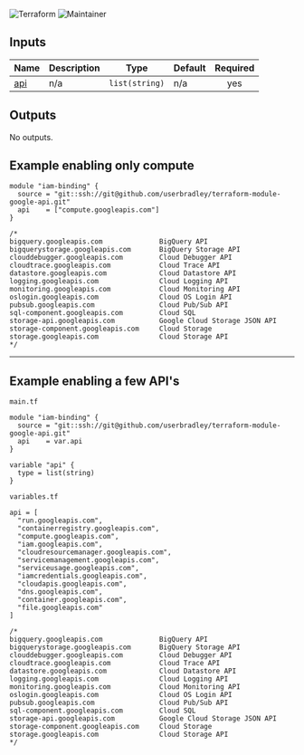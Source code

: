 ![Terraform](https://img.shields.io/badge/terraform-%235835CC.svg?style=for-the-badge&logo=terraform&logoColor=white) ![Maintainer](https://img.shields.io/badge/Built%20By-Bradley-brightgreen?style=for-the-badge&logo=terraform)


## Inputs

| Name | Description | Type | Default | Required |
|------|-------------|------|---------|:--------:|
| <a name="input_api"></a> [api](#input\_api) | n/a | `list(string)` | n/a | yes |

## Outputs

No outputs.

## Example enabling only compute

```hcl
module "iam-binding" {
  source = "git::ssh://git@github.com/userbradley/terraform-module-google-api.git"
  api    = ["compute.googleapis.com"]
}

/*
bigquery.googleapis.com              BigQuery API
bigquerystorage.googleapis.com       BigQuery Storage API
clouddebugger.googleapis.com         Cloud Debugger API
cloudtrace.googleapis.com            Cloud Trace API
datastore.googleapis.com             Cloud Datastore API
logging.googleapis.com               Cloud Logging API
monitoring.googleapis.com            Cloud Monitoring API
oslogin.googleapis.com               Cloud OS Login API
pubsub.googleapis.com                Cloud Pub/Sub API
sql-component.googleapis.com         Cloud SQL
storage-api.googleapis.com           Google Cloud Storage JSON API
storage-component.googleapis.com     Cloud Storage
storage.googleapis.com               Cloud Storage API
*/
```
---

## Example enabling a few API's

`main.tf`
```hcl
module "iam-binding" {
  source = "git::ssh://git@github.com/userbradley/terraform-module-google-api.git"
  api    = var.api
}

variable "api" {
  type = list(string)
}

```

`variables.tf`
```hcl
api = [
  "run.googleapis.com",
  "containerregistry.googleapis.com",
  "compute.googleapis.com",
  "iam.googleapis.com",
  "cloudresourcemanager.googleapis.com",
  "servicemanagement.googleapis.com",
  "serviceusage.googleapis.com",
  "iamcredentials.googleapis.com",
  "cloudapis.googleapis.com",
  "dns.googleapis.com",
  "container.googleapis.com",
  "file.googleapis.com"
]

/*
bigquery.googleapis.com              BigQuery API
bigquerystorage.googleapis.com       BigQuery Storage API
clouddebugger.googleapis.com         Cloud Debugger API
cloudtrace.googleapis.com            Cloud Trace API
datastore.googleapis.com             Cloud Datastore API
logging.googleapis.com               Cloud Logging API
monitoring.googleapis.com            Cloud Monitoring API
oslogin.googleapis.com               Cloud OS Login API
pubsub.googleapis.com                Cloud Pub/Sub API
sql-component.googleapis.com         Cloud SQL
storage-api.googleapis.com           Google Cloud Storage JSON API
storage-component.googleapis.com     Cloud Storage
storage.googleapis.com               Cloud Storage API
*/
```
